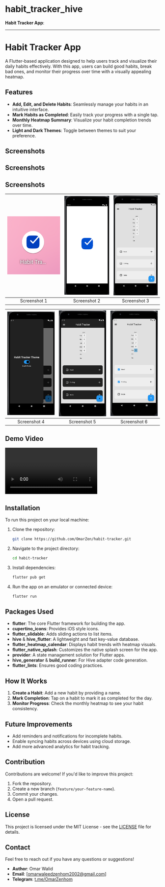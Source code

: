 # habit_tracker_hive

**Habit Tracker App**:

---

# Habit Tracker App

A Flutter-based application designed to help users track and visualize their daily habits
effectively. With this app, users can build good habits, break bad ones, and monitor their progress
over time with a visually appealing heatmap.

## Features

- **Add, Edit, and Delete Habits**: Seamlessly manage your habits in an intuitive interface.
- **Mark Habits as Completed**: Easily track your progress with a single tap.
- **Monthly Heatmap Summary**: Visualize your habit completion trends over time.
- **Light and Dark Themes**: Toggle between themes to suit your preference.

## Screenshots

## Screenshots

## Screenshots

| ![Screenshot 1](screenshots/Screenshot1.png) | ![Screenshot 2](screenshots/Screenshot2.png) | ![Screenshot 3](screenshots/Screenshot3.png) |
|:--------------------------------------------:|:--------------------------------------------:|:--------------------------------------------:|
|                 Screenshot 1                 |                 Screenshot 2                 |                 Screenshot 3                 |

| ![Screenshot 4](screenshots/Screenshot4.png) | ![Screenshot 5](screenshots/Screenshot5.png) | ![Screenshot 6](screenshots/Screenshot6.png) |
|:--------------------------------------------:|:--------------------------------------------:|:--------------------------------------------:|
|                 Screenshot 4                 |                 Screenshot 5                 |                 Screenshot 6                 |

## Demo Video

<video src="demo-app.mp4" controls></video>

## Installation

To run this project on your local machine:

1. Clone the repository:
   ```bash  
   git clone https://github.com/OmarZen/habit-tracker.git  
   ```  

2. Navigate to the project directory:
   ```bash  
   cd habit-tracker  
   ```  

3. Install dependencies:
   ```bash  
   flutter pub get  
   ```  

4. Run the app on an emulator or connected device:
   ```bash  
   flutter run  
   ```  

## Packages Used

- **flutter**: The core Flutter framework for building the app.
- **cupertino_icons**: Provides iOS style icons.
- **flutter_slidable**: Adds sliding actions to list items.
- **hive** & **hive_flutter**: A lightweight and fast key-value database.
- **flutter_heatmap_calendar**: Displays habit trends with heatmap visuals.
- **flutter_native_splash**: Customizes the native splash screen for the app.
- **provider**: A state management solution for Flutter apps.
- **hive_generator** & **build_runner**: For Hive adapter code generation.
- **flutter_lints**: Ensures good coding practices.

## How It Works

1. **Create a Habit**: Add a new habit by providing a name.
2. **Mark Completion**: Tap on a habit to mark it as completed for the day.
3. **Monitor Progress**: Check the monthly heatmap to see your habit consistency.

## Future Improvements

- Add reminders and notifications for incomplete habits.
- Enable syncing habits across devices using cloud storage.
- Add more advanced analytics for habit tracking.

## Contribution

Contributions are welcome! If you'd like to improve this project:

1. Fork the repository.
2. Create a new branch (`feature/your-feature-name`).
3. Commit your changes.
4. Open a pull request.

## License

This project is licensed under the MIT License - see the [LICENSE](LICENSE) file for details.

## Contact

Feel free to reach out if you have any questions or suggestions!

- **Author**: Omar Walid
- **Email**: [omarwaleedzenhom2002@gmail.com]
- **Telegram**: [t.me/OmarZenhom](https://t.me/OmarZenhom)
